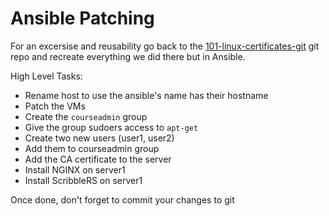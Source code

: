 # Ansible Patching

For an excersise and reusability go back to the [101-linux-certificates-git](https://github.com/PureLogicIT/101-linux-certificates-git) git repo and recreate everything we did there but in Ansible.

High Level Tasks:
* Rename host to use the ansible's name has their hostname
* Patch the VMs
* Create the `courseadmin` group
* Give the group sudoers access to `apt-get`
* Create two new users (user1, user2)
* Add them to courseadmin group
* Add the CA certificate to the server
* Install NGINX on server1
* Install ScribbleRS on server1


Once done, don't forget to commit your changes to git
